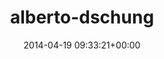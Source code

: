 ---
title:		"alberto-dschung"
type:		"photos"
mediatype:		"upload"
description:		"TBC"
date:		"2014-04-19 09:33:21+00:00"
album:		"people"
filename:		"alberto-dschung.md"
series:		""
cl_public_id:		"people/alberto-dschung"
cl_version:		1497005318
format:		"tiff"
bytes:		4941772
width:		2158
height:		1440
colours:
- "#6C834A"
- "#5E8243"
- "#737560"
- "#99B768"
- "#162027"
- "#3E3C34"
- "#303735"
- "#756C62"
- "#6A797D"
- "#3D4629"
- "#1E252F"
- "#727652"
- "#283C1D"
- "#4C5E75"
- "#88B368"
- "#AFBDC3"
- "#DEC6C2"
- "#3C3729"
- "#7B5D4D"
- "#4A6376"
- "#392921"
- "#617062"
- "#28292E"
- "#777454"
- "#6B707E"
- "#0A1110"
- "#776C54"
exposure_mode:		"Auto"
program:		"Aperture-priority AE"
aperture:		"1.4"
focal_length:		"50.0 mm"
iso:		"100"
shutter_speed:		"1/320"
metering:		"Multi-segment"
flash:		"Off, Did not fire"
white_balance:		"Custom"
colour_temp:		"4500"
has_crop:		"false"
orientation:		"Horizontal (normal)"
camera_model:		"NIKON D800"
lens_info:		"0mm f/0"
artist:		"No artist info"
x_resolution:		"300"
y_resolution:		"300"
---